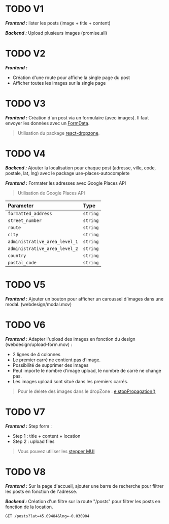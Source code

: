 # TODO V1

***Frontend :***
lister les posts (image + title + content)

***Backend :***
Upload plusieurs images (promise.all)
# TODO V2

***Frontend :***
- Création d'une route pour affiche la single page du post
- Afficher toutes les images sur la single page
# TODO V3

***Frontend :***
Création d'un post via un formulaire (avec images). Il faut envoyer les données avec un [FormData](https://developer.mozilla.org/en-US/docs/Web/API/FormData/FormData). 

> Utilisation du package [react-dropzone](https://react-dropzone.js.org).
# TODO V4

***Backend :***
Ajouter la localisation pour chaque post (adresse, ville, code, postale, lat, lng) avec le package use-places-autocomplete

***Frontend :*** Formater les adresses avec Google Places API

> Utilisation de Google Places API

| Parameter | Type     |
| :-------- | :------- |
| `formatted_address` | `string` |
| `street_number` | `string` |
| `route` | `string` |
| `city` | `string` |
| `administrative_area_level_1` | `string` |
| `administrative_area_level_2` | `string` |
| `country` | `string` |
| `postal_code` | `string` |


# TODO V5

***Frontend :***
Ajouter un bouton pour afficher un caroussel d'images dans une modal. (webdesign/modal.mov) 
# TODO V6

***Frontend :***
Adapter l'upload des images en fonction du design (webdesign/upload-form.mov) : 
- 2 lignes de 4 colonnes
- Le premier carré ne contient pas d'image.
- Possibilité de supprimer des images
- Peut importe le nombre d'image upload, le nombre de carré ne change pas.
- Les images upload sont situé dans les premiers carrés.

> Pour le delete des images dans le dropZone : [e.stopPropagation()](https://developer.mozilla.org/en-US/docs/Web/API/Event/stopPropagation)
# TODO V7

***Frontend :***
Step form : 
- Step 1 : title + content + location
- Step 2 : upload files

> Vous pouvez utiliser les [stepper MUI](https://mui.com/material-ui/react-stepper/)
# TODO V8

***Frontend :***
Sur la page d'accueil, ajouter une barre de recherche pour filtrer les posts en fonction de l'adresse.

***Backend :***
Création d'un filtre sur la route "/posts" pour filtrer les posts en fonction de la location.

```http
GET /posts?lat=45.09484&lng=-0.030904
```